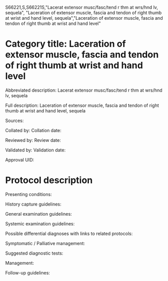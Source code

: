 S66221,S,S66221S,"Lacerat extensor musc/fasc/tend r thm at wrs/hnd lv, sequela", "Laceration of extensor muscle, fascia and tendon of right thumb at wrist and hand level, sequela","Laceration of extensor muscle, fascia and tendon of right thumb at wrist and hand level"
# Category title: Laceration of extensor muscle, fascia and tendon of right thumb at wrist and hand level

Abbreviated description: Lacerat extensor musc/fasc/tend r thm at wrs/hnd lv, sequela

Full description: Laceration of extensor muscle, fascia and tendon of right thumb at wrist and hand level, sequela

Sources:

Collated by:
Collation date:

Reviewed by:
Review date:

Validated by:
Validation date:

Approval UID:

# Protocol description

Presenting conditions:

History capture guidelines:

General examination guidelines:

Systemic examination guidelines:

Possible differential diagnoses with links to related protocols:

Symptomatic / Palliative management:

Suggested diagnostic tests:

Management:

Follow-up guidelines:
